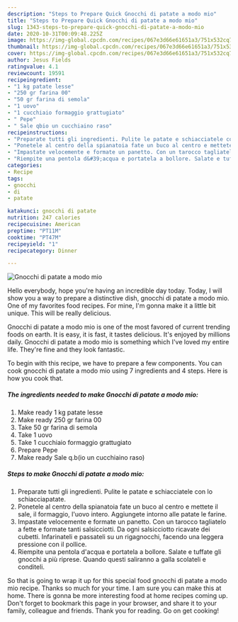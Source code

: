```yaml
---
description: "Steps to Prepare Quick Gnocchi di patate a modo mio"
title: "Steps to Prepare Quick Gnocchi di patate a modo mio"
slug: 1343-steps-to-prepare-quick-gnocchi-di-patate-a-modo-mio
date: 2020-10-31T00:09:48.225Z
image: https://img-global.cpcdn.com/recipes/067e3d66e61651a3/751x532cq70/gnocchi-di-patate-a-modo-mio-recipe-main-photo.jpg
thumbnail: https://img-global.cpcdn.com/recipes/067e3d66e61651a3/751x532cq70/gnocchi-di-patate-a-modo-mio-recipe-main-photo.jpg
cover: https://img-global.cpcdn.com/recipes/067e3d66e61651a3/751x532cq70/gnocchi-di-patate-a-modo-mio-recipe-main-photo.jpg
author: Jesus Fields
ratingvalue: 4.1
reviewcount: 19591
recipeingredient:
- "1 kg patate lesse"
- "250 gr farina 00"
- "50 gr farina di semola"
- "1 uovo"
- "1 cucchiaio formaggio grattugiato"
- " Pepe"
- " Sale qbio un cucchiaino raso"
recipeinstructions:
- "Preparate tutti gli ingredienti. Pulite le patate e schiacciatele con lo schiacciapatate."
- "Ponetele al centro della spianatoia fate un buco al centro e mettete il sale, il formaggio, l&#39;uovo intero. Aggiungete intorno alle patate le farine."
- "Impastate velocemente e formate un panetto. Con un tarocco tagliatelo a fette e formate tanti salsicciotti. Da ogni salsicciotto ricavate dei cubetti. Infarinateli e passateli su un rigagnocchi, facendo una leggera pressione con il pollice."
- "Riempite una pentola d&#39;acqua e portatela a bollore. Salate e tuffate gli gnocchi a più riprese. Quando questi saliranno a galla scolateli e conditeli."
categories:
- Recipe
tags:
- gnocchi
- di
- patate

katakunci: gnocchi di patate 
nutrition: 247 calories
recipecuisine: American
preptime: "PT11M"
cooktime: "PT47M"
recipeyield: "1"
recipecategory: Dinner

---
```



![Gnocchi di patate a modo mio](https://img-global.cpcdn.com/recipes/067e3d66e61651a3/751x532cq70/gnocchi-di-patate-a-modo-mio-recipe-main-photo.jpg)

Hello everybody, hope you're having an incredible day today. Today, I will show you a way to prepare a distinctive dish, gnocchi di patate a modo mio. One of my favorites food recipes. For mine, I'm gonna make it a little bit unique. This will be really delicious.

Gnocchi di patate a modo mio is one of the most favored of current trending foods on earth. It is easy, it is fast, it tastes delicious. It's enjoyed by millions daily. Gnocchi di patate a modo mio is something which I've loved my entire life. They're fine and they look fantastic.




To begin with this recipe, we have to prepare a few components. You can cook gnocchi di patate a modo mio using 7 ingredients and 4 steps. Here is how you cook that.

<!--inarticleads1-->

##### The ingredients needed to make Gnocchi di patate a modo mio:

1. Make ready 1 kg patate lesse
1. Make ready 250 gr farina 00
1. Take 50 gr farina di semola
1. Take 1 uovo
1. Take 1 cucchiaio formaggio grattugiato
1. Prepare  Pepe
1. Make ready  Sale q.b(io un cucchiaino raso)




<!--inarticleads2-->

##### Steps to make Gnocchi di patate a modo mio:

1. Preparate tutti gli ingredienti. Pulite le patate e schiacciatele con lo schiacciapatate.
1. Ponetele al centro della spianatoia fate un buco al centro e mettete il sale, il formaggio, l&#39;uovo intero. Aggiungete intorno alle patate le farine.
1. Impastate velocemente e formate un panetto. Con un tarocco tagliatelo a fette e formate tanti salsicciotti. Da ogni salsicciotto ricavate dei cubetti. Infarinateli e passateli su un rigagnocchi, facendo una leggera pressione con il pollice.
1. Riempite una pentola d&#39;acqua e portatela a bollore. Salate e tuffate gli gnocchi a più riprese. Quando questi saliranno a galla scolateli e conditeli.




So that is going to wrap it up for this special food gnocchi di patate a modo mio recipe. Thanks so much for your time. I am sure you can make this at home. There is gonna be more interesting food at home recipes coming up. Don't forget to bookmark this page in your browser, and share it to your family, colleague and friends. Thank you for reading. Go on get cooking!
